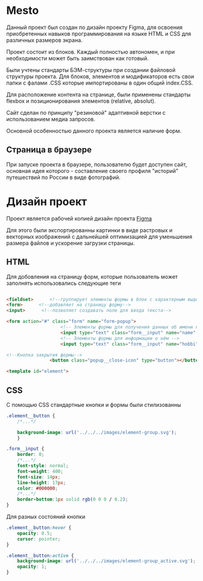 # Mesto
Данный проект был создан по дизайн проекту Figma, для освоения приобретенных навыков программирования на языке HTML и CSS для различных размеров экрана.

Проект состоит из блоков. Каждый полностью автономен, и при необходимости может быть заимствован как готовый.

Были учтены стандарты БЭМ-структуры при создании файловой структуры проекта. Для блоков, элементов и модификаторов есть свои папки с фалами .CSS которые импортированы в один общий index.CSS.

Для расположение контента на странице, были применены стандарты flexbox и позиционирования элементов (relative, absolut).

Сайт сделан по принципу "резиновой" адаптивной верстки с использованием медиа запросов.

Основной особенностью данного проекта является наличие форм.

## Страница в браузере
При запуске проекта в браузере, пользователю будет доступен  сайт, основная идея которого - составление своего профиля "историй" путешествий по России в виде фотографий.

# Дизайн проект
Проект является рабочей копией дизайн проекта
[Figma](https://www.figma.com/file/2cn9N9jSkmxD84oJik7xL7/JavaScript.-Sprint-4?node-id=0%3A1)

Для этого были экспортированны картинки в виде растровых и векторных изображений с дальнейшей оптимизацией для уменьшения размера файлов и ускорение загрузки страницы. 

## HTML

Для добовления на страницу форм, которые пользователь может заполнять использовались следующие теги

```html

<fieldset>      <!--группирует элементы формы в блок с характерным выделением границ-->
<form>      <!--добавляет на страницу форму-->
<input>      <!--позволяет создавать поле для ввода текста-->

<form action="#" class="form" name="form-popup">
                    <!-- Элементы формы для получения данных об имени пользователе -->
                    <input type="text" class="form__input" name="name" required placeholder="Имя">
                    <!-- Элементы формы для информации о нём -->
                    <input type="text" class="form__input" name="hobbi" required placeholder="О себе">

<!--Кнопка закрытия формы-->
                <button class="popup__close-icon" type="button"></button>

<template id="element">

```

## CSS
С помощью CSS стандартные кнопки и формы были стилизованны

```CSS
.element__button {
    /*...*/

    background-image: url('../../../images/element-group.svg'); 
    }

.form__input {
    border: 0;
    /*...*/
    font-style: normal;
    font-weight: 400;
    font-size: 14px;
    line-height: 17px;
    color: #000000;
    /*...*/
    border-bottom:1px solid rgb(0 0 0 / 0.2);
}

```
Для разных состояний кнопки 
```CSS
.element__button:hover {
    opacity: 0.5;
    cursor: pointer;
}

.element__button:active {
    background-image: url('../../../images/element-group_active.svg');
    opacity: 1;
}
```